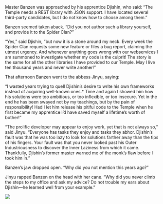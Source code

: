 Master Banzen was approached by his apprentice Djishin, who said: “The Temple needs a REST library with JSON support.  I have located several third-party candidates, but I do not know how to choose among them.”

Banzen seemed taken aback.  “Did you not author such a library yourself, and provide it to the Spider Clan?”

“Yes,” said Djishin, “but now it is a stone around my neck. Every week the Spider Clan requests some new feature or files a bug report, claiming the utmost urgency.  And whenever anything goes wrong with our webservices I am summoned to investigate whether my code is the culprit!  The story is the same for all the other libraries I have provided to our Temple.  May I live ten thousand years and never write another!”

That afternoon Banzen went to the abbess Jinyu, saying:

“I wasted years trying to quell Djishin’s desire to write his own frameworks instead of acquiring well-known ones.* Time and again I showed him how his solutions were too ambitious, or too inflexible, or too insecure. Yet in the end he has been swayed not by my teachings, but by the pain of responsibility!  Had I let him release his pitiful code to the Temple when he first became my apprentice I’d have saved myself a lifetime’s worth of bother!”

“The prolific developer may appear to enjoy work, yet that is not always so,” said Jinyu.  “Everyone has tasks they enjoy and tasks they abhor.  Djishin’s fault was that he was too lazy to look for solutions farther away than the tips of his fingers.  Your fault was that you never looked past his Outer Industriousness to discover the Inner Laziness from which it came.  Thankfully, Djishin’s former master warned me of the monk’s flaw before I took him in.”

Banzen’s jaw dropped open.  “Why did you not mention this years ago?”

Jinyu rapped Banzen on the head with her cane.  “Why did you never climb the steps to my office and ask my advice? Do not trouble my ears about Djishin—he learned well from your example.”

![](/pages/case-199/thwock-full.jpg)
